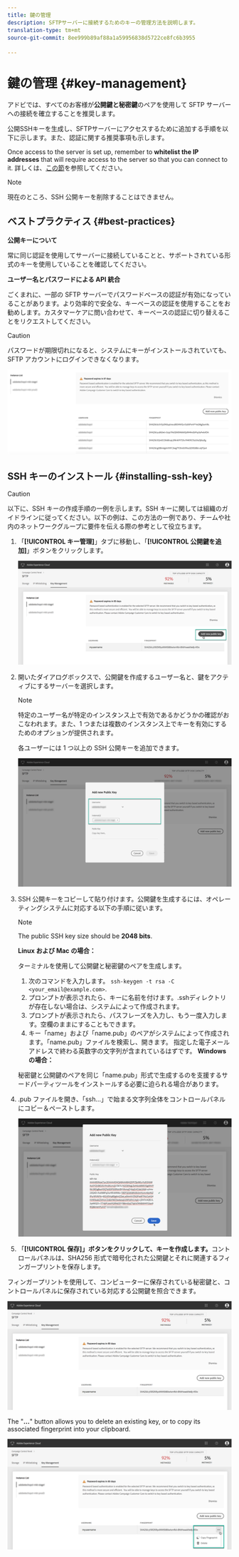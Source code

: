 ```yaml
---
title: 鍵の管理
description: SFTPサーバーに接続するためのキーの管理方法を説明します。
translation-type: tm+mt
source-git-commit: 8ee999b89af88a1a59956838d5722ce8fc6b3955

---
```



# 鍵の管理 {#key-management}

アドビでは、すべてのお客様が&#x200B;**公開鍵と秘密鍵**&#x200B;のペアを使用して SFTP サーバーへの接続を確立することを推奨します。

公開SSHキーを生成し、SFTPサーバーにアクセスするために追加する手順を以下に示します。また、認証に関する推奨事項も示します。

Once access to the server is set up, remember to **whitelist the IP addresses** that will require access to the server so that you can connect to it. 詳しくは、[この節](../../instances-settings/using/ip-whitelisting-instance-access.md)を参照してください。

>[!NOTE]
>
>現在のところ、SSH 公開キーを削除することはできません。

## ベストプラクティス {#best-practices}

**公開キーについて**

常に同じ認証を使用してサーバーに接続していることと、サポートされている形式のキーを使用していることを確認してください。

**ユーザー名とパスワードによる API 統合**

ごくまれに、一部の SFTP サーバーでパスワードベースの認証が有効になっていることがあります。より効率的で安全な、キーベースの認証を使用することをお勧めします。カスタマーケアに問い合わせて、キーベースの認証に切り替えることをリクエストしてください。

>[!CAUTION]
>
>パスワードが期限切れになると、システムにキーがインストールされていても、SFTP アカウントにログインできなくなります。

![](assets/control_panel_passwordexpires.png)

## SSH キーのインストール {#installing-ssh-key}

>[!CAUTION]
>
>以下に、SSH キーの作成手順の一例を示します。SSH キーに関しては組織のガイドラインに従ってください。以下の例は、この方法の一例であり、チームや社内のネットワークグループに要件を伝える際の参考として役立ちます。

1. 「**[!UICONTROL キー管理]**」タブに移動し、「**[!UICONTROL 公開鍵を追加]**」ボタンをクリックします。

   ![](assets/key0.png)

1. 開いたダイアログボックスで、公開鍵を作成するユーザー名と、鍵をアクティブにするサーバーを選択します。

   >[!NOTE]
   >
   >特定のユーザー名が特定のインスタンス上で有効であるかどうかの確認がおこなわれます。また、1 つまたは複数のインスタンス上でキーを有効にするためのオプションが提供されます。
   >
   >各ユーザーには 1 つ以上の SSH 公開キーを追加できます。

   ![](assets/key1.png)

1. SSH 公開キーをコピーして貼り付けます。公開鍵を生成するには、オペレーティングシステムに対応する以下の手順に従います。

   >[!NOTE]
   >
   >The public SSH key size should be **2048 bits**.

   **Linux および Mac の場合：**

   ターミナルを使用して公開鍵と秘密鍵のペアを生成します。
   1. 次のコマンドを入力します。 `ssh-keygen -t rsa -C <your_email@example.com>`.
   1. プロンプトが表示されたら、キーに名前を付けます。.sshディレクトリが存在しない場合は、システムによって作成されます。
   1. プロンプトが表示されたら、パスフレーズを入力し、もう一度入力します。空欄のままにすることもできます。
   1. キー「name」および「name.pub」のペアがシステムによって作成されます。「name.pub」ファイルを検索し、開きます。 指定した電子メールアドレスで終わる英数字の文字列が含まれているはずです。
   **Windows の場合：**

   秘密鍵と公開鍵のペアを同じ「name.pub」形式で生成するのを支援するサードパーティツールをインストールする必要に迫られる場合があります。

1. .pub ファイルを開き、「ssh...」で始まる文字列全体をコントロールパネルにコピー＆ペーストします。

   ![](assets/publickey.png)

1. 「**[!UICONTROL 保存]」ボタンをクリックして、キーを作成します。**&#x200B;コントロールパネルは、SHA256 形式で暗号化された公開鍵とそれに関連するフィンガープリントを保存します。

フィンガープリントを使用して、コンピューターに保存されている秘密鍵と、コントロールパネルに保存されている対応する公開鍵を照合できます。

![](assets/fingerprintNEW2.png)

The "**...**" button allows you to delete an existing key, or to copy its associated fingerprint into your clipboard.

![](assets/key_options.png)
